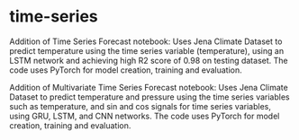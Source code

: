 # time-series

Addition of Time Series Forecast notebook: Uses Jena Climate Dataset to predict temperature using the time series variable (temperature), using an LSTM network and achieving high R2 score of 0.98 on testing dataset. The code uses PyTorch for model creation, training and evaluation.

Addition of Multivariate Time Series Forecast notebook: Uses Jena Climate Dataset to predict temperature and pressure using the time series variables such as temperature, and sin and cos signals for time series variables, using GRU, LSTM, and CNN networks. The code uses PyTorch for model creation, training and evaluation. 
